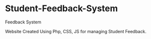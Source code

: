 # Student-Feedback-System
Feedback System


Website Created Using Php, CSS, JS for managing Student Feedback.
